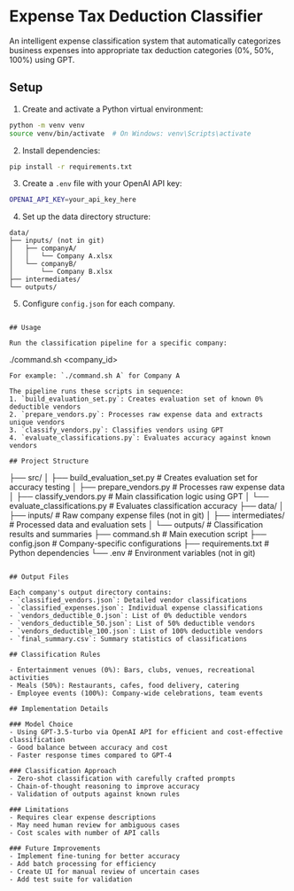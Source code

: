 # Expense Tax Deduction Classifier

An intelligent expense classification system that automatically categorizes business expenses into appropriate tax deduction categories (0%, 50%, 100%) using GPT.

## Setup

1. Create and activate a Python virtual environment:
```bash
python -m venv venv
source venv/bin/activate  # On Windows: venv\Scripts\activate
```

2. Install dependencies:
```bash
pip install -r requirements.txt
```

3. Create a `.env` file with your OpenAI API key:
```bash
OPENAI_API_KEY=your_api_key_here
```

4. Set up the data directory structure:
```
data/
├── inputs/ (not in git)
│   ├── companyA/
│   │   └── Company A.xlsx
│   └── companyB/
│       └── Company B.xlsx
├── intermediates/
└── outputs/
```

5. Configure `config.json` for each company.
```

## Usage

Run the classification pipeline for a specific company:
```
./command.sh <company_id>
```
For example: `./command.sh A` for Company A

The pipeline runs these scripts in sequence:
1. `build_evaluation_set.py`: Creates evaluation set of known 0% deductible vendors
2. `prepare_vendors.py`: Processes raw expense data and extracts unique vendors
3. `classify_vendors.py`: Classifies vendors using GPT
4. `evaluate_classifications.py`: Evaluates accuracy against known vendors

## Project Structure

```
├── src/
│   ├── build_evaluation_set.py  # Creates evaluation set for accuracy testing
│   ├── prepare_vendors.py       # Processes raw expense data
│   ├── classify_vendors.py      # Main classification logic using GPT
│   └── evaluate_classifications.py  # Evaluates classification accuracy
├── data/
│   ├── inputs/                  # Raw company expense files (not in git)
│   ├── intermediates/           # Processed data and evaluation sets
│   └── outputs/                 # Classification results and summaries
├── command.sh                   # Main execution script
├── config.json                  # Company-specific configurations
├── requirements.txt             # Python dependencies
└── .env                        # Environment variables (not in git)
```

## Output Files

Each company's output directory contains:
- `classified_vendors.json`: Detailed vendor classifications
- `classified_expenses.json`: Individual expense classifications
- `vendors_deductible_0.json`: List of 0% deductible vendors
- `vendors_deductible_50.json`: List of 50% deductible vendors
- `vendors_deductible_100.json`: List of 100% deductible vendors
- `final_summary.csv`: Summary statistics of classifications

## Classification Rules

- Entertainment venues (0%): Bars, clubs, venues, recreational activities
- Meals (50%): Restaurants, cafes, food delivery, catering
- Employee events (100%): Company-wide celebrations, team events

## Implementation Details

### Model Choice
- Using GPT-3.5-turbo via OpenAI API for efficient and cost-effective classification
- Good balance between accuracy and cost
- Faster response times compared to GPT-4

### Classification Approach
- Zero-shot classification with carefully crafted prompts
- Chain-of-thought reasoning to improve accuracy
- Validation of outputs against known rules

### Limitations
- Requires clear expense descriptions
- May need human review for ambiguous cases
- Cost scales with number of API calls

### Future Improvements
- Implement fine-tuning for better accuracy
- Add batch processing for efficiency
- Create UI for manual review of uncertain cases
- Add test suite for validation 